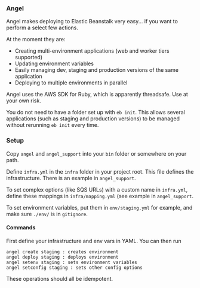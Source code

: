 ### Angel

Angel makes deploying to Elastic Beanstalk very easy... if you want to perform a select few actions.

At the moment they are:
- Creating multi-environment applications (web and worker tiers supported)
- Updating environment variables
- Easily managing dev, staging and production versions of the same application
- Deploying to multiple environments in parallel

Angel uses the AWS SDK for Ruby, which is apparently threadsafe. Use at your own risk.

You do not need to have a folder set up with `eb init`. This allows several applications (such as staging and production versions) to be managed without rerunning `eb init` every time.


### Setup

Copy `angel` and `angel_support` into your `bin` folder or somewhere on your path.

Define `infra.yml` in the `infra` folder in your project root. This file defines the infrastructure. There is an example in `angel_support`.

To set complex options (like SQS URLs) with a custom name in `infra.yml`, define these mappings in `infra/mapping.yml` (see example in `angel_support`.

To set environment variables, put them in `env/staging.yml` for example, and make sure `./env/` is in `gitignore`.

#### Commands

First define your infrastructure and env vars in YAML. You can then run

````
angel create staging : creates environment
angel deploy staging : deploys environment
angel setenv staging : sets environment variables
angel setconfig staging : sets other config options
````

These operations should all be idempotent.


